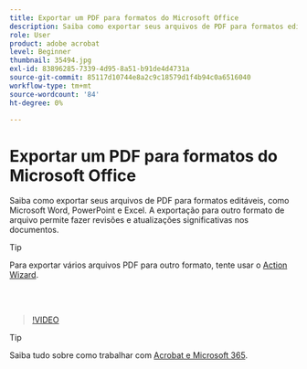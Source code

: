 ```yaml
---
title: Exportar um PDF para formatos do Microsoft Office
description: Saiba como exportar seus arquivos de PDF para formatos editáveis, como Microsoft Word, Excel ou PowerPoint
role: User
product: adobe acrobat
level: Beginner
thumbnail: 35494.jpg
exl-id: 83896285-7339-4d95-8a51-b91de4d4731a
source-git-commit: 85117d10744e8a2c9c18579d1f4b94c0a6516040
workflow-type: tm+mt
source-wordcount: '84'
ht-degree: 0%

---
```


# Exportar um PDF para formatos do Microsoft Office

Saiba como exportar seus arquivos de PDF para formatos editáveis, como Microsoft Word, PowerPoint e Excel. A exportação para outro formato de arquivo permite fazer revisões e atualizações significativas nos documentos.

>[!TIP]
>
>Para exportar vários arquivos PDF para outro formato, tente usar o [Action Wizard](../advanced-tasks/action.md).

<br> 

>[!VIDEO](https://video.tv.adobe.com/v/35494?hidetitle=true)

>[!TIP]
>
>Saiba tudo sobre como trabalhar com [Acrobat e Microsoft 365](../integrate/integrate-overview.md).

